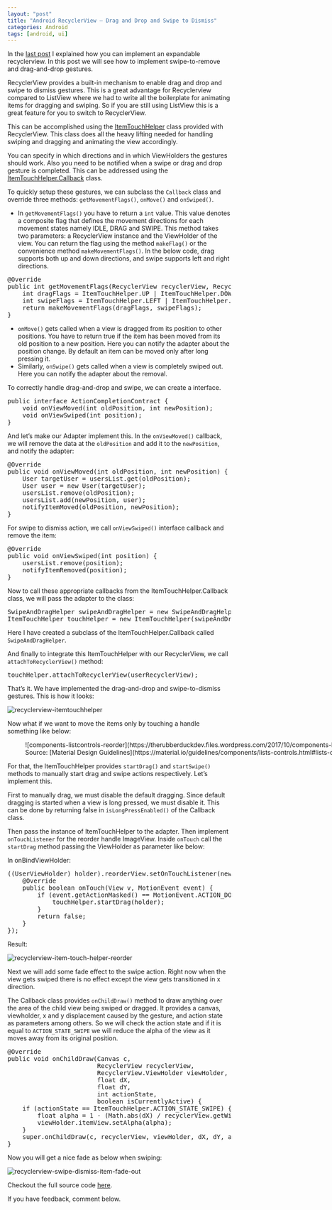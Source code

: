 ```yaml
---
layout: "post"
title: "Android RecyclerView – Drag and Drop and Swipe to Dismiss"
categories: Android
tags: [android, ui]
---
```


In the [last post](https://therubberduckdev.wordpress.com/2017/10/17/android-recyclerview-expandable-headers/) I explained how you can implement an expandable recyclerview. In this post we will see how to implement swipe-to-remove and drag-and-drop gestures.

RecyclerView provides a built-in mechanism to enable drag and drop and swipe to dismiss gestures. This is a great advantage for Recyclerview compared to ListView where we had to write all the boilerplate for animating items for dragging and swiping. So if you are still using ListView this is a great feature for you to switch to RecyclerView.

This can be accomplished using the [ItemTouchHelper](https://developer.android.com/reference/android/support/v7/widget/helper/ItemTouchHelper.html) class provided with RecyclerView. This class does all the heavy lifting needed for handling swiping and dragging and animating the view accordingly.

You can specify in which directions and in which ViewHolders the gestures should work. Also you need to be notified when a swipe or drag and drop gesture is completed. This can be addressed using the [ItemTouchHelper.Callback](https://developer.android.com/reference/android/support/v7/widget/helper/ItemTouchHelper.Callback.html) class.

To quickly setup these gestures, we can subclass the `Callback` class and override three methods: `getMovementFlags()`, `onMove()` and `onSwiped()`.

* In `getMovementFlags()` you have to return a `int` value. This value denotes a composite flag that defines the movement directions for each movement states namely IDLE, DRAG and SWIPE. This method takes two parameters: a RecyclerView instance and the ViewHolder of the view. You can return the flag using the method `makeFlag()` or the convenience method `makeMovementFlags()`. In the below code, drag supports both up and down directions, and swipe supports left and right directions.

<pre>
@Override
public int getMovementFlags(RecyclerView recyclerView, RecyclerView.ViewHolder viewHolder) {
    int dragFlags = ItemTouchHelper.UP | ItemTouchHelper.DOWN;
    int swipeFlags = ItemTouchHelper.LEFT | ItemTouchHelper.RIGHT;
    return makeMovementFlags(dragFlags, swipeFlags);
}
</pre>

* `onMove()` gets called when a view is dragged from its position to other positions. You have to return true if the item has been moved from its old position to a new position. Here you can notify the adapter about the position change. By default an item can be moved only after long pressing it.
* Similarly, `onSwipe()` gets called when a view is completely swiped out. Here you can notify the adapter about the removal.

To correctly handle drag-and-drop and swipe, we can create a interface.

<pre>
public interface ActionCompletionContract {
    void onViewMoved(int oldPosition, int newPosition);
    void onViewSwiped(int position);
}
</pre>

And let’s make our Adapter implement this. In the `onViewMoved()` callback, we will remove the data at the `oldPosition` and add it to the `newPosition`, and notify the adapter:

<pre>
@Override
public void onViewMoved(int oldPosition, int newPosition) {
    User targetUser = usersList.get(oldPosition);
    User user = new User(targetUser);
    usersList.remove(oldPosition);
    usersList.add(newPosition, user);
    notifyItemMoved(oldPosition, newPosition);
}
</pre>

For swipe to dismiss action, we call `onViewSwiped()` interface callback and remove the item:

<pre>
@Override
public void onViewSwiped(int position) {
    usersList.remove(position);
    notifyItemRemoved(position);
}
</pre>

Now to call these appropriate callbacks from the ItemTouchHelper.Callback class, we will pass the adapter to the class:

<pre>
SwipeAndDragHelper swipeAndDragHelper = new SwipeAndDragHelper(adapter);
ItemTouchHelper touchHelper = new ItemTouchHelper(swipeAndDragHelper);
</pre>

Here I have created a subclass of the ItemTouchHelper.Callback called `SwipeAndDragHelper`.

And finally to integrate this ItemTouchHelper with our RecyclerView, we call `attachToRecyclerView()` method:

<pre>
touchHelper.attachToRecyclerView(userRecyclerView);
</pre>

That’s it. We have implemented the drag-and-drop and swipe-to-dismiss gestures. This is how it looks:

![recyclerview-itemtouchhelper](https://therubberduckdev.files.wordpress.com/2017/10/recyclerview-itemtouchhelper1.gif?w=1100)

Now what if we want to move the items only by touching a handle something like below:

<figure data-shortcode="caption" id="attachment_331" style="width: 1520px" class="wp-caption alignnone">![components-listcontrols-reorder](https://therubberduckdev.files.wordpress.com/2017/10/components-listcontrols-reorder.png?w=1100)
<figcaption class="wp-caption-text">Source: [Material Design Guidelines](https://material.io/guidelines/components/lists-controls.html#lists-controls-types-of-list-controls)</figcaption></figure>

For that, the ItemTouchHelper provides `startDrag()` and `startSwipe()` methods to manually start drag and swipe actions respectively. Let’s implement this.

First to manually drag, we must disable the default dragging. Since default dragging is started when a view is long pressed, we must disable it. This can be done by returning false in `isLongPressEnabled()` of the Callback class.

Then pass the instance of ItemTouchHelper to the adapter. Then implement `onTouchListener` for the reorder handle ImageView. Inside `onTouch` call the `startDrag` method passing the ViewHolder as parameter like below:

In onBindViewHolder:

<pre>
((UserViewHolder) holder).reorderView.setOnTouchListener(new View.OnTouchListener() {
    @Override
    public boolean onTouch(View v, MotionEvent event) {
        if (event.getActionMasked() == MotionEvent.ACTION_DOWN) {
            touchHelper.startDrag(holder);
        }
        return false;
    }
});
</pre>

Result:

![recyclerview-item-touch-helper-reorder](https://therubberduckdev.files.wordpress.com/2017/10/recyclerview-manual-drag-drop.gif?w=1100)

Next we will add some fade effect to the swipe action. Right now when the view gets swiped there is no effect except the view gets transitioned in x direction.

The Callback class provides `onChildDraw()` method to draw anything over the area of the child view being swiped or dragged. It provides a canvas, viewholder, x and y displacement caused by the gesture, and action state as parameters among others. So we will check the action state and if it is equal to `ACTION_STATE_SWIPE` we will reduce the alpha of the view as it moves away from its original position.

<pre>
@Override
public void onChildDraw(Canvas c,
                        RecyclerView recyclerView,
                        RecyclerView.ViewHolder viewHolder,
                        float dX,
                        float dY,
                        int actionState,
                        boolean isCurrentlyActive) {
    if (actionState == ItemTouchHelper.ACTION_STATE_SWIPE) {
        float alpha = 1 - (Math.abs(dX) / recyclerView.getWidth());
        viewHolder.itemView.setAlpha(alpha);
    }
    super.onChildDraw(c, recyclerView, viewHolder, dX, dY, actionState, isCurrentlyActive);
}
</pre>

Now you will get a nice fade as below when swiping:

![recyclerview-swipe-dismiss-item-fade-out](https://therubberduckdev.files.wordpress.com/2017/10/recyclerview-swipe-fade-out.gif?w=1100)

Checkout the full source code [here](https://github.com/sjthn/RecyclerViewDemo/tree/advanced-usecases).

If you have feedback, comment below.